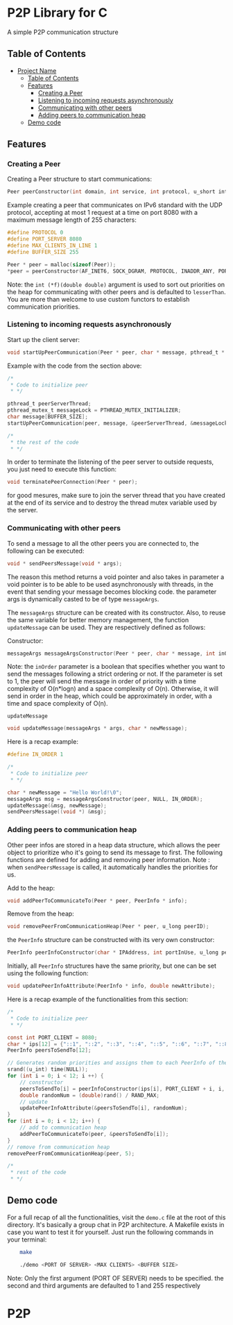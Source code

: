 # P2P Library for C

A simple P2P communication structure

## Table of Contents

- [Project Name](#project-name)
    - [Table of Contents](#table-of-contents)
    - [Features](#features)
        - [Creating a Peer](#creating-a-peer)
        - [Listening to incoming requests asynchronously](#listening-to-incoming-requests-asynchronously)
        - [Communicating with other peers](#communicating-with-other-peers)
        - [Adding peers to communication heap](#adding-peers-to-communication-heap)
    - [Demo code](#demo-code)
## Features

### Creating a Peer
Creating a Peer structure to start communications:

```c
Peer peerConstructor(int domain, int service, int protocol, u_short interface, int portServer, int backlog, int bufferSize, int (*f)(double, double));
```

Example creating a peer that communicates on IPv6 standard with the UDP protocol, accepting at most 1 request at a time on port 8080 with a maximum message length of 255 characters:
```c
#define PROTOCOL 0
#define PORT_SERVER 8080
#define MAX_CLIENTS_IN_LINE 1
#define BUFFER_SIZE 255

Peer * peer = malloc(sizeof(Peer));
*peer = peerConstructor(AF_INET6, SOCK_DGRAM, PROTOCOL, INADDR_ANY, PORT_SERVER, MAX_CLIENTS_IN_LINE, BUFFER_SIZE, NULL);
```

Note: the ```int (*f)(double double)``` argument is used to sort out priorities on the heap for communicating with other peers and is defaulted to ```lesserThan```. You are more than welcome to use custom functors to establish communication priorities.

### Listening to incoming requests asynchronously
Start up the client server:

```c
void startUpPeerCommunication(Peer * peer, char * message, pthread_t * thread, pthread_mutex_t * mutex);
```

Example with the code from the section above:

```c
/*
 * Code to initialize peer
 * */

pthread_t peerServerThread;
pthread_mutex_t messageLock = PTHREAD_MUTEX_INITIALIZER;
char message[BUFFER_SIZE];
startUpPeerCommunication(peer, message, &peerServerThread, &messageLock);

/*
 * the rest of the code
 * */
```

In order to terminate the listening of the peer server to outside requests, you just need to execute this function:
```c
void terminatePeerConnection(Peer * peer);
```
for good mesures, make sure to join the server thread that you have created at the end of its service and to destroy the thread mutex variable used by the server.

### Communicating with other peers

To send a message to all the other peers you are connected to, the following can be executed:
```c
void * sendPeersMessage(void * args);
```

The reason this method returns a void pointer and also takes in parameter a void pointer is to be able to be used asynchronously with threads, in the event that sending your message becomes blocking code. the parameter args is dynamically casted to be of type ```messageArgs```.

The ```messageArgs``` structure can be created with its constructor. Also, to reuse the same variable for better memory management, the function ```updateMessage``` can be used.
They are respectively defined as follows:

Constructor:
```c
messageArgs messageArgsConstructor(Peer * peer, char * message, int inOrder);
```

Note: the ``inOrder`` parameter is a boolean that specifies whether you want to send the messages following a strict ordering or not. If the parameter is set to 1, the peer will send the message in order of priority with a time complexity of O(n*logn) and a space complexity of O(n). Otherwise, it will send in order in the heap, which could be approximately in order, with a time and space complexity of O(n).

```updateMessage```
```c
void updateMessage(messageArgs * args, char * newMessage);
```

Here is a recap example:
```c
#define IN_ORDER 1

/*
 * Code to initialize peer
 * */

char * newMessage = "Hello World!\0";
messageArgs msg = messageArgsConstructor(peer, NULL, IN_ORDER);
updateMessage(&msg, newMessage);
sendPeersMessage((void *) &msg);
```

### Adding peers to communication heap

Other peer infos are stored in a heap data structure, which allows the peer object to prioritize who it's going to send its message to first. The following functions are defined for adding and removing peer information.
Note : when ```sendPeersMessage``` is called, it automatically handles the priorities for us.

Add to the heap:
```c
void addPeerToCommunicateTo(Peer * peer, PeerInfo * info);
```

Remove from the heap:
```c
void removePeerFromCommunicationHeap(Peer * peer, u_long peerID);
```

the ```PeerInfo``` structure can be constructed with its very own constructor:
```c
PeerInfo peerInfoConstructor(char * IPAddress, int portInUse, u_long peerID, int service, int protocol);
```

Initially, all ```PeerInfo``` structures have the same priority, but one can be set using the following function:
```c
void updatePeerInfoAttribute(PeerInfo * info, double newAttribute);
```

Here is a recap example of the functionalities from this section:
```c
/*
 * Code to initialize peer
 * */

const int PORT_CLIENT = 8080;
char * ips[12] = {"::1", "::2", "::3", "::4", "::5", "::6", "::7", "::8", "::9", "::10", "::11", "::12"};
PeerInfo peersToSendTo[12];

// Generates random priorities and assigns them to each PeerInfo of the array 
srand((u_int) time(NULL));
for (int i = 0; i < 12; i ++) {
    // constructor
    peersToSendTo[i] = peerInfoConstructor(ips[i], PORT_CLIENT + i, i, AF_INET6, SOCK_DGRAM);
    double randomNum = (double)rand() / RAND_MAX;
    // update
    updatePeerInfoAttribute(&peersToSendTo[i], randomNum);
}
for (int i = 0; i < 12; i++) {
    // add to communication heap
    addPeerToCommunicateTo(peer, &peersToSendTo[i]);
}
// remove from communication heap
removePeerFromCommunicationHeap(peer, 5);

/*
 * rest of the code
 * */
```
## Demo code

For a full recap of all the functionalities, visit the ```demo.c``` file at the root of this directory. It's basically a group chat in P2P architecture. A Makefile exists in case you want to test it for yourself. Just run the following commands in your terminal:
```bash
    make
```

```bash
    ./demo <PORT OF SERVER> <MAX CLIENTS> <BUFFER SIZE>
```
Note: Only the first argument (PORT OF SERVER) needs to be specified. the second and third arguments are defaulted to 1 and 255 respectively
# P2P
